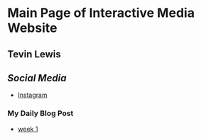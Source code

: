 # Main Page of Interactive Media Website

## Tevin Lewis

## _Social Media_

* [Instagram](https://www.instagram.com/kindom_d_/)
  
### My Daily Blog Post

* [week 1](2023_01_15.html)
  